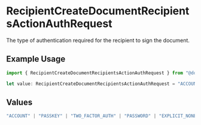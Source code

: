 # RecipientCreateDocumentRecipientsActionAuthRequest

The type of authentication required for the recipient to sign the document.

## Example Usage

```typescript
import { RecipientCreateDocumentRecipientsActionAuthRequest } from "@documenso/sdk-typescript/models/operations";

let value: RecipientCreateDocumentRecipientsActionAuthRequest = "ACCOUNT";
```

## Values

```typescript
"ACCOUNT" | "PASSKEY" | "TWO_FACTOR_AUTH" | "PASSWORD" | "EXPLICIT_NONE"
```